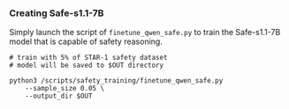 ### Creating Safe-s1.1-7B

Simply launch the script of `finetune_qwen_safe.py` to train the Safe-s1.1-7B model that is capable of safety reasoning.

```python3
# train with 5% of STAR-1 safety dataset
# model will be saved to $OUT directory

python3 /scripts/safety_training/finetune_qwen_safe.py
    --sample_size 0.05 \ 
    --output_dir $OUT
```